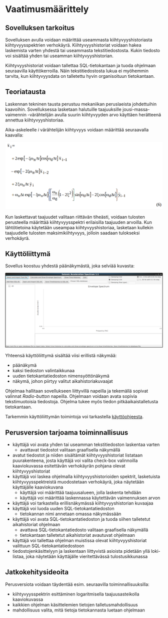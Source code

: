 # Vaatimusmäärittely

## Sovelluksen tarkoitus

Sovelluksen avulla voidaan määrittää useammasta kiihtyvyyshistoriasta kiihtyvyysspektrien verhokäyrä. Kiihtyvyyshistoriat voidaan hakea laskemista varten yhdestä tai useammasta tekstitiedostosta. Kukin tiedosto voi sisältää yhden tai useamman kiihtyvyyshistorian. 

Kiihtyvyyshistoriat voidaan tallettaa SQL-tietokantaan ja tuoda ohjelmaan seuraavilla käyttökerroilla. Näin tekstitiedostosta lukua ei myöhemmin tarvita, kun kiihtyvyysdata on talletettu hyvin organisoituun tietokantaan.

## Teoriatausta

Laskennan tekninen tausta perustuu mekaniikan peruslaeista johdettuihin kaavoihin. Sovelluksessa lasketaan halutuille taajuuksille jousi-massa-vaimennin -värähtelijän avulla suurin kiihtyvyyden arvo käyttäen herätteenä annettua kiihtyvyyshistoriaa.

Aika-askeleelle *i* värähtelijän kiihtyvyys voidaan määrittää seuraavalla kaavalla:

<img src="https://github.com/Robustic/ot-harjoitustyo/blob/master/dokumentointi/kuvat/PictureAccelerationOfTheOscillator.png" width="895">

Kun laskettavat taajuudet valitaan riittävän tiheästi, voidaan tulosten perusteella määrittää kiihtyvyysspektri erilaisilla taajuuden arvoilla. Kun lähtötietoina käytetään useampaa kiihtyvyyshistoriaa, lasketaan kullekin taajuudelle tulosten maksimikiihtyvyys, jolloin saadaan tulokseksi verhokäyrä.

## Käyttöliittymä

Sovellus koostuu yhdestä päänäkymästä, joka selviää kuvasta:

<img src="https://github.com/Robustic/ot-harjoitustyo/blob/master/dokumentointi/kuvat/Paanakyma.png" width="1331">

Yhteensä käyttöliittymä sisältää viisi erillistä näkymää:
- päänäkymä
- kaksi tiedoston valintaikkunaa
- uuden tietokantatiedoston nimensyöttönäkymä
- näkymä, johon piirtyy valitut aikahistoriakuvaajat

Ohjelmaa hallitaan sovellukseen liittyvillä napeilla ja tekemällä sopivat valinnat _Radio-button_ napeilla. Ohjelmaan voidaan avata sopivia tekstimuotoisia tiedostoja. Ohjelma tukee myös tiedon pitkäaikaistalletusta tietokantaan.

Tarkemmin käyttöliittymän toimintoja voi tarkastella [käyttöohjeesta](https://github.com/Robustic/ot-harjoitustyo/tree/master/dokumentointi/kayttoohje.md).

## Perusversion tarjoama toiminnallisuus

- käyttäjä voi avata yhden tai useamman tekstitiedoston laskentaa varten
  - avattavat tiedostot valitaan graafisella näkymällä
- avatut tiedostot ja niiden sisältämät kiihtyvyyshistoriat listataan puurakenteena, josta käyttäjä voi valita check-box valinnoilla kaaviokuvassa esitettävän verhokäyrän pohjana olevat kiihtyvyyshistoriat
- käyttäjä voi laskea ohjelmalla kiihtyvyyshistorioiden spektrit, lasketuista kiihtyvyysspektreistä muodostetaan verhokäyrä, joka näytetään käyttäjälle kaaviokuvana
  - käyttäjä voi määrittää taajuusalueen, jolla laskenta tehdään
  - käyttäjä voi määrittää laskennassa käytettävän vaimennuksen arvon
- käyttäjä voi tarkastella erillisnäkymässä kiihtyvyyshistorian kuvaajaa
- käyttäjä voi luoda uuden SQL-tietokantatiedoston
  - tietokannan nimi annetaan omassa näkymässään
- käyttäjä voi avata SQL-tietokantatiedoston ja tuoda siihen talletetut aikahistoriat ohjelmaan
  - avattava SQL-tietokantatiedosto valitaan graafisella näkymällä
  - tietokantaan talletetut aikahistoriat avautuvat ohjelmaan
- käyttäjä voi tallettaa ohjelman muistissa olevat kiihtyvyyshistoriat valittuun SQL-tietokantatiedostoon
- tiedostojenkäsittelyyn ja laskentaan liittyvistä asioista pidetään yllä loki-listaa, joka näytetään käyttäjälle vieritettävässä tulostusikkunassa

## Jatkokehitysideoita

Perusversiota voidaan täydentää esim. seuraavilla toiminnallisuuksilla:

- kiihtyvyysspektrin esittäminen logaritmisella taajuusasteikolla kaaviokuvassa
- kaikkien ohjelman käsittelemien tietojen talletusmahdollisuus
- mahdollisuus valita, mitä tietoja tietokannasta luetaan ohjelmaan
